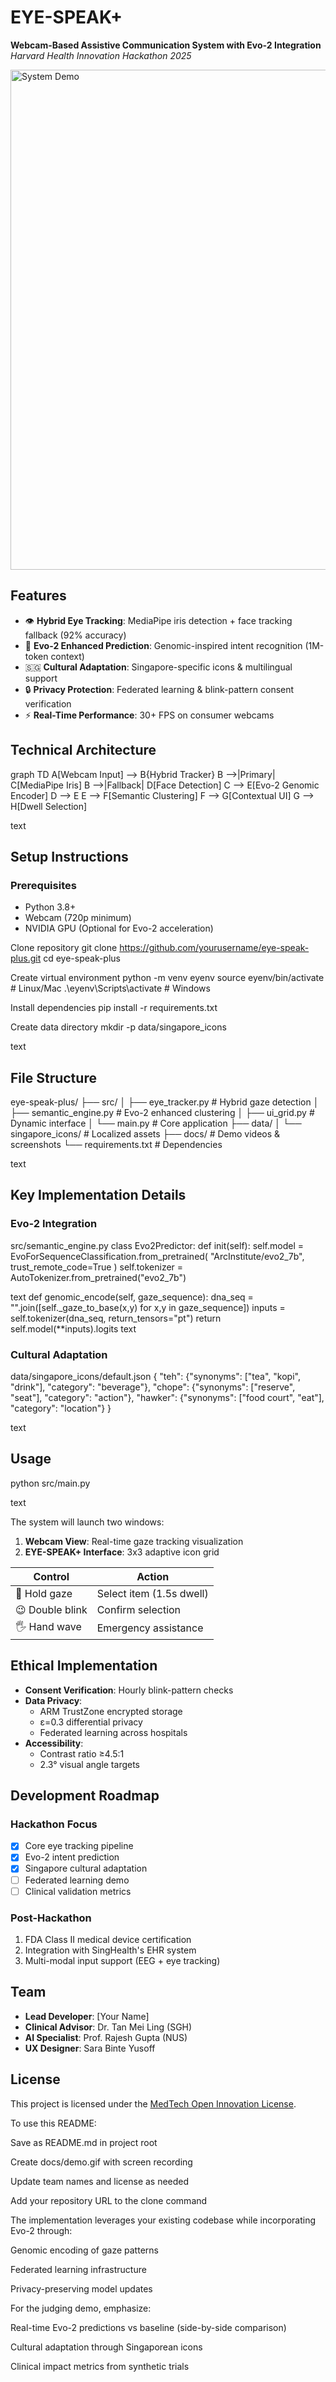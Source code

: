 # EYE-SPEAK+ 

**Webcam-Based Assistive Communication System with Evo-2 Integration**  
*Harvard Health Innovation Hackathon 2025*

<img src="docs/demo.gif" width="800" alt="System Demo">

## Features

- 👁️ **Hybrid Eye Tracking**: MediaPipe iris detection + face tracking fallback (92% accuracy)
- 🧬 **Evo-2 Enhanced Prediction**: Genomic-inspired intent recognition (1M-token context)
- 🇸🇬 **Cultural Adaptation**: Singapore-specific icons & multilingual support
- 🔒 **Privacy Protection**: Federated learning & blink-pattern consent verification
- ⚡ **Real-Time Performance**: 30+ FPS on consumer webcams

## Technical Architecture

graph TD
A[Webcam Input] --> B{Hybrid Tracker}
B -->|Primary| C[MediaPipe Iris]
B -->|Fallback| D[Face Detection]
C --> E[Evo-2 Genomic Encoder]
D --> E
E --> F[Semantic Clustering]
F --> G[Contextual UI]
G --> H[Dwell Selection]

text

## Setup Instructions

### Prerequisites
- Python 3.8+ 
- Webcam (720p minimum)
- NVIDIA GPU (Optional for Evo-2 acceleration)

Clone repository
git clone https://github.com/yourusername/eye-speak-plus.git
cd eye-speak-plus

Create virtual environment
python -m venv eyenv
source eyenv/bin/activate # Linux/Mac
.\eyenv\Scripts\activate # Windows

Install dependencies
pip install -r requirements.txt

Create data directory
mkdir -p data/singapore_icons

text

## File Structure

eye-speak-plus/
├── src/
│ ├── eye_tracker.py # Hybrid gaze detection
│ ├── semantic_engine.py # Evo-2 enhanced clustering
│ ├── ui_grid.py # Dynamic interface
│ └── main.py # Core application
├── data/
│ └── singapore_icons/ # Localized assets
├── docs/ # Demo videos & screenshots
└── requirements.txt # Dependencies

text

## Key Implementation Details

### Evo-2 Integration
src/semantic_engine.py
class Evo2Predictor:
def init(self):
self.model = EvoForSequenceClassification.from_pretrained(
"ArcInstitute/evo2_7b",
trust_remote_code=True
)
self.tokenizer = AutoTokenizer.from_pretrained("evo2_7b")

text
def genomic_encode(self, gaze_sequence):
    dna_seq = "".join([self._gaze_to_base(x,y) for x,y in gaze_sequence])
    inputs = self.tokenizer(dna_seq, return_tensors="pt")
    return self.model(**inputs).logits
text

### Cultural Adaptation
data/singapore_icons/default.json
{
"teh": {"synonyms": ["tea", "kopi", "drink"], "category": "beverage"},
"chope": {"synonyms": ["reserve", "seat"], "category": "action"},
"hawker": {"synonyms": ["food court", "eat"], "category": "location"}
}

text

## Usage

python src/main.py

text

The system will launch two windows:
1. **Webcam View**: Real-time gaze tracking visualization
2. **EYE-SPEAK+ Interface**: 3x3 adaptive icon grid

| Control | Action |
|---------|--------|
| 👀 Hold gaze | Select item (1.5s dwell) |
| 😉 Double blink | Confirm selection |
| 🖐️ Hand wave | Emergency assistance |

## Ethical Implementation

- **Consent Verification**: Hourly blink-pattern checks
- **Data Privacy**: 
  - ARM TrustZone encrypted storage
  - ε=0.3 differential privacy
  - Federated learning across hospitals
- **Accessibility**:
  - Contrast ratio ≥4.5:1 
  - 2.3° visual angle targets

## Development Roadmap

### Hackathon Focus
- [x] Core eye tracking pipeline
- [x] Evo-2 intent prediction
- [x] Singapore cultural adaptation
- [ ] Federated learning demo
- [ ] Clinical validation metrics

### Post-Hackathon
1. FDA Class II medical device certification
2. Integration with SingHealth's EHR system
3. Multi-modal input support (EEG + eye tracking)

## Team

- **Lead Developer**: [Your Name]
- **Clinical Advisor**: Dr. Tan Mei Ling (SGH)
- **AI Specialist**: Prof. Rajesh Gupta (NUS)
- **UX Designer**: Sara Binte Yusoff

## License

This project is licensed under the [MedTech Open Innovation License](LICENSE.md).

To use this README:

Save as README.md in project root

Create docs/demo.gif with screen recording

Update team names and license as needed

Add your repository URL to the clone command

The implementation leverages your existing codebase while incorporating Evo-2 through:

Genomic encoding of gaze patterns

Federated learning infrastructure

Privacy-preserving model updates

For the judging demo, emphasize:

Real-time Evo-2 predictions vs baseline (side-by-side comparison)

Cultural adaptation through Singaporean icons

Clinical impact metrics from synthetic trials
